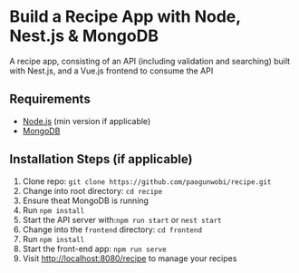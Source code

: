 # Build a Recipe App with Node, Nest.js & MongoDB

A recipe app, consisting of an API (including validation and searching) built with Nest.js, and a Vue.js frontend to consume the API

## Requirements

* [Node.js](http://nodejs.org/) (min version if applicable)  
* [MongoDB](https://www.mongodb.org/)

## Installation Steps (if applicable)

1. Clone repo: `git clone https://github.com/paogunwobi/recipe.git`
2. Change into root directory: `cd recipe`
3. Ensure theat MongoDB is running
4. Run `npm install`
5. Start the API server with:`npm run start` or `nest start`
6. Change into the `frontend` directory: `cd frontend`
7. Run `npm install`
8. Start the front-end app: `npm run serve`
9. Visit [http://localhost:8080/recipe](http://localhost:8080/recipe) to manage your recipes
